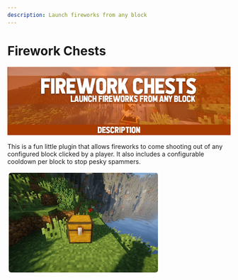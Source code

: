 ```yaml
---
description: Launch fireworks from any block
---
```


# Firework Chests

![](../../.gitbook/assets/title%20%281%29.png)

This is a fun little plugin that allows fireworks to come shooting out of any configured block clicked by a player. It also includes a configurable cooldown per block to stop pesky spammers.

![](../../.gitbook/assets/6b0933ad0aee030f9fd375f78fa9530c6ddbaf9f.gif)

